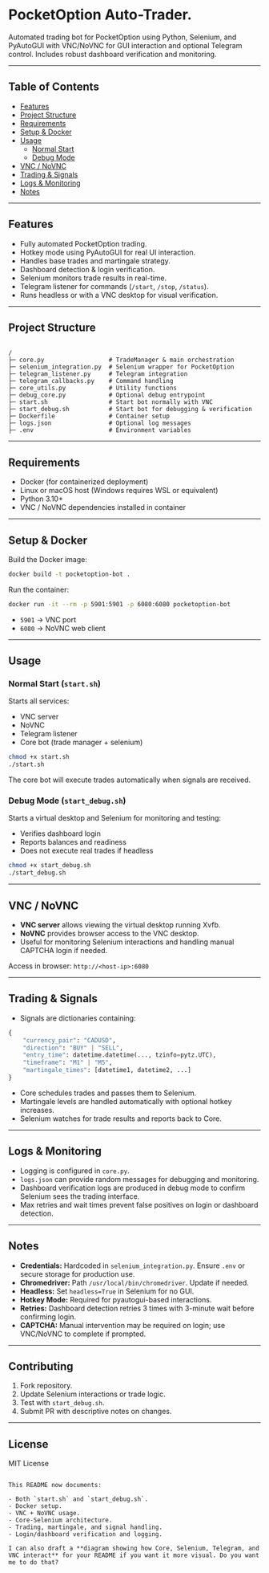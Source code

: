 
# PocketOption Auto-Trader.

Automated trading bot for PocketOption using Python, Selenium, and PyAutoGUI with VNC/NoVNC for GUI interaction and optional Telegram control. Includes robust dashboard verification and monitoring.

---

## Table of Contents

- [Features](#features)
- [Project Structure](#project-structure)
- [Requirements](#requirements)
- [Setup & Docker](#setup--docker)
- [Usage](#usage)
  - [Normal Start](#normal-start)
  - [Debug Mode](#debug-mode)
- [VNC / NoVNC](#vnc--novnc)
- [Trading & Signals](#trading--signals)
- [Logs & Monitoring](#logs--monitoring)
- [Notes](#notes)

---

## Features

- Fully automated PocketOption trading.
- Hotkey mode using PyAutoGUI for real UI interaction.
- Handles base trades and martingale strategy.
- Dashboard detection & login verification.
- Selenium monitors trade results in real-time.
- Telegram listener for commands (`/start`, `/stop`, `/status`).
- Runs headless or with a VNC desktop for visual verification.

---

## Project Structure

```

/
├─ core.py                  # TradeManager & main orchestration
├─ selenium_integration.py  # Selenium wrapper for PocketOption
├─ telegram_listener.py     # Telegram integration
├─ telegram_callbacks.py    # Command handling
├─ core_utils.py            # Utility functions
├─ debug_core.py            # Optional debug entrypoint
├─ start.sh                 # Start bot normally with VNC
├─ start_debug.sh           # Start bot for debugging & verification
├─ Dockerfile               # Container setup
├─ logs.json                # Optional log messages
├─ .env                     # Environment variables

````

---

## Requirements

- Docker (for containerized deployment)
- Linux or macOS host (Windows requires WSL or equivalent)
- Python 3.10+
- VNC / NoVNC dependencies installed in container

---

## Setup & Docker

Build the Docker image:

```bash
docker build -t pocketoption-bot .
````

Run the container:

```bash
docker run -it --rm -p 5901:5901 -p 6080:6080 pocketoption-bot
```

* `5901` → VNC port
* `6080` → NoVNC web client

---

## Usage

### Normal Start (`start.sh`)

Starts all services:

* VNC server
* NoVNC
* Telegram listener
* Core bot (trade manager + selenium)

```bash
chmod +x start.sh
./start.sh
```

The core bot will execute trades automatically when signals are received.

### Debug Mode (`start_debug.sh`)

Starts a virtual desktop and Selenium for monitoring and testing:

* Verifies dashboard login
* Reports balances and readiness
* Does not execute real trades if headless

```bash
chmod +x start_debug.sh
./start_debug.sh
```

---

## VNC / NoVNC

* **VNC server** allows viewing the virtual desktop running Xvfb.
* **NoVNC** provides browser access to the VNC desktop.
* Useful for monitoring Selenium interactions and handling manual CAPTCHA login if needed.

Access in browser: `http://<host-ip>:6080`

---

## Trading & Signals

* Signals are dictionaries containing:

```python
{
    "currency_pair": "CADUSD",
    "direction": "BUY" | "SELL",
    "entry_time": datetime.datetime(..., tzinfo=pytz.UTC),
    "timeframe": "M1" | "M5",
    "martingale_times": [datetime1, datetime2, ...]
}
```

* Core schedules trades and passes them to Selenium.
* Martingale levels are handled automatically with optional hotkey increases.
* Selenium watches for trade results and reports back to Core.

---

## Logs & Monitoring

* Logging is configured in `core.py`.
* `logs.json` can provide random messages for debugging and monitoring.
* Dashboard verification logs are produced in debug mode to confirm Selenium sees the trading interface.
* Max retries and wait times prevent false positives on login or dashboard detection.

---

## Notes

* **Credentials:** Hardcoded in `selenium_integration.py`. Ensure `.env` or secure storage for production use.
* **Chromedriver:** Path `/usr/local/bin/chromedriver`. Update if needed.
* **Headless:** Set `headless=True` in Selenium for no GUI.
* **Hotkey Mode:** Required for pyautogui-based interactions.
* **Retries:** Dashboard detection retries 3 times with 3-minute wait before confirming login.
* **CAPTCHA:** Manual intervention may be required on login; use VNC/NoVNC to complete if prompted.

---

## Contributing

1. Fork repository.
2. Update Selenium interactions or trade logic.
3. Test with `start_debug.sh`.
4. Submit PR with descriptive notes on changes.

---

## License

MIT License

```

This README now documents:  

- Both `start.sh` and `start_debug.sh`.  
- Docker setup.  
- VNC + NoVNC usage.  
- Core-Selenium architecture.  
- Trading, martingale, and signal handling.  
- Login/dashboard verification and logging.  

I can also draft a **diagram showing how Core, Selenium, Telegram, and VNC interact** for your README if you want it more visual. Do you want me to do that?
```
